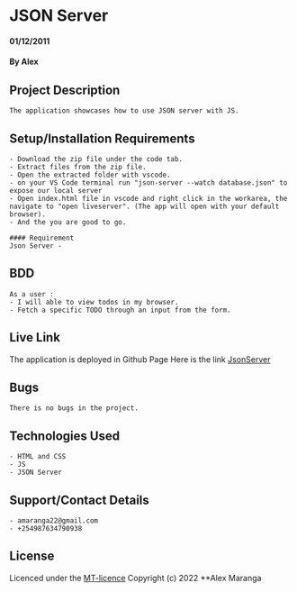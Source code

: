 # JSON Server
#### 01/12/2011
#### By Alex 

## Project Description
    The application showcases how to use JSON server with JS.

## Setup/Installation Requirements
    - Download the zip file under the code tab.
    - Extract files from the zip file.
    - Open the extracted folder with vscode.
    - on your VS Code terminal run "json-server --watch database.json" to expose our local server
    - Open index.html file in vscode and right click in the workarea, the navigate to "open liveserver". (The app will open with your default browser).
    - And the you are good to go.

    #### Requirement
    Json Server - 

## BDD
    As a user :
    - I will able to view todos in my browser.
    - Fetch a specific TODO through an input from the form.

## Live Link
The application is deployed in Github Page
Here is the link [JsonServer](http://127.0.0.1:5502/index.html)

## Bugs
    There is no bugs in the project.

## Technologies Used
    - HTML and CSS
    - JS
    - JSON Server

## Support/Contact Details
    - amaranga22@gmail.com
    - +254987634790938

## License
Licenced under the [MT-licence](https://github.com/Mashaa22/flatacuties-challenge/edit/main/LICENSE.md) Copyright (c) 2022 **Alex Maranga
